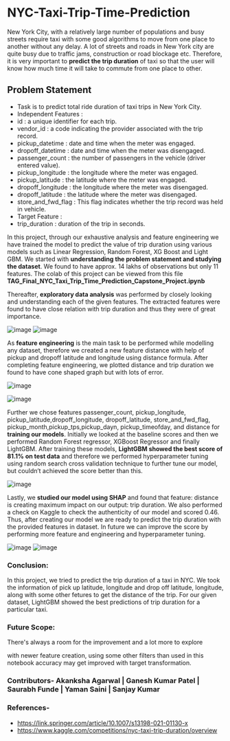 # NYC-Taxi-Trip-Time-Prediction

New York City, with a relatively large number of populations and busy streets require taxi with some good algorithms to move from one place to another without any delay. A lot of streets and roads in New York city are quite busy due to traffic jams, construction or road blockage etc. Therefore, it is very important to **predict the trip duration** of taxi so that the user will know how much time it will take to commute from one place to other. 

## Problem Statement

* Task is to predict total ride duration of taxi trips in New York City.
* Independent Features :
* id : a unique identifier for each trip.
* vendor_id : a code indicating the provider associated with the trip record.
* pickup_datetime : date and time when the meter was engaged.
* dropoff_datetime : date and time when the meter was disengaged.
* passenger_count : the number of passengers in the vehicle (driver entered value).
* pickup_longitude : the longitude where the meter was engaged.
* pickup_latitude : the latitude where the meter was engaged.
* dropoff_longitude : the longitude where the meter was disengaged.
* dropoff_latitude : the latitude where the meter was disengaged.
* store_and_fwd_flag : This flag indicates whether the trip record was held in vehicle. 
* Target Feature :
* trip_duration : duration of the trip in seconds.

In this project, through our exhaustive analysis and feature engineering we have trained the model to predict the value of trip duration using various models such as Linear Regression, Random Forest, XG Boost and Light GBM. We started with **understanding the problem statement and studying the dataset**. We found to have approx. 14 lakhs of observations but only 11 features. The colab of this project can be viewed from this file **TAG_Final_NYC_Taxi_Trip_Time_Prediction_Capstone_Project.ipynb**

Thereafter, **exploratory data analysis** was performed by closely looking and understanding each of the given features. The extracted features were found to have close relation with trip duration and thus they were of great importance. 

![image](https://user-images.githubusercontent.com/98693201/165889199-a1d75bb1-0fbd-4145-9c59-a385cba58245.png)       ![image](https://user-images.githubusercontent.com/98693201/164925633-6805a1fe-63b6-4567-a332-e311c42beb3a.png)


As **feature engineering** is the main task to be performed while modelling any dataset, therefore we created a new feature distance with help of pickup and dropoff latitude and longitude using distance formula. After completing feature engineering, we plotted distance and trip duration we found to have cone shaped graph but with lots of error.

![image](https://user-images.githubusercontent.com/98693201/164917486-858694fa-9b30-4448-a099-b6d6b3072ab2.png)

![image](https://user-images.githubusercontent.com/98693201/164927390-938c89ef-5bf3-4b6a-9d2b-300126f33390.png)

Further we chose features passenger_count, pickup_longitude, pickup_latitude,dropoff_longitude, dropoff_latitude, store_and_fwd_flag, pickup_month,pickup_tps,pickup_dayn, pickup_timeofday, and distance for **training our models**. Initially we looked at the baseline scores and then we performed Random Forest regressor, XGBoost Regressor and finally LightGBM. After training these models, **LightGBM showed the best score of 81.1% on test data** and therefore we performed hyperparameter tuning using random search cross validation technique to further tune our model, but couldn’t achieved the score better than this.

![image](https://user-images.githubusercontent.com/98693201/164929141-69d14bc5-2aa8-4277-b69a-2a2357a8aced.png)

Lastly, we **studied our model using SHAP** and found that feature: distance is creating maximum impact on our output: trip duration. We also performed a check on Kaggle to check the authenticity    of our model and scored 0.46. Thus, after creating our model we are ready to predict the trip duration with the provided features in dataset. In future we can improve the score by performing more feature and engineering and hyperparameter tuning.

![image](https://user-images.githubusercontent.com/98693201/164931449-b4717888-4b5a-4022-8a6d-91d9102df677.png)   ![image](https://user-images.githubusercontent.com/98693201/164931746-8f59a80c-2d63-45f0-848a-aabf01518a73.png)

### **Conclusion:** 

In this project, we tried to predict the trip duration of a taxi in NYC. We took the information of pick up latitude, longitude and drop off latitude, longitude, along with some other fetures to get the distance of the trip. For our given dataset, LightGBM showed the best predictions of trip duration for a particular taxi.

### **Future Scope**: 

There's always a room for the improvement and a lot more to explore

with newer feature creation,
using some other filters than used in this notebook accuracy may get improved
with target transformation.

### **Contributors-** Akanksha Agarwal | Ganesh Kumar Patel | Saurabh Funde | Yaman Saini | Sanjay Kumar

### **References-** 

*   https://link.springer.com/article/10.1007/s13198-021-01130-x
*   https://www.kaggle.com/competitions/nyc-taxi-trip-duration/overview
